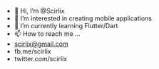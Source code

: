 - 👋 Hi, I’m @Scirlix
- 👀 I’m interested in creating mobile applications
- 🌱 I’m currently learning Flutter/Dart
- 📫 How to reach me ...
- scirlix@gmail.com 
- fb.me/scirlix
- twitter.com/scirlix

<!---
Scirlix/Scirlix is a ✨ special ✨ repository because its `README.md` (this file) appears on your GitHub profile.
You can click the Preview link to take a look at your changes.
--->
